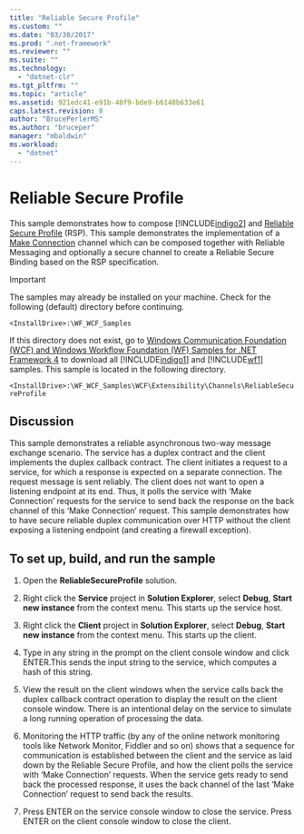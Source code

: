 ```yaml
---
title: "Reliable Secure Profile"
ms.custom: ""
ms.date: "03/30/2017"
ms.prod: ".net-framework"
ms.reviewer: ""
ms.suite: ""
ms.technology: 
  - "dotnet-clr"
ms.tgt_pltfrm: ""
ms.topic: "article"
ms.assetid: 921edc41-e91b-40f9-bde9-b6148b633e61
caps.latest.revision: 8
author: "BrucePerlerMS"
ms.author: "bruceper"
manager: "mbaldwin"
ms.workload: 
  - "dotnet"
---
```

# Reliable Secure Profile
This sample demonstrates how to compose [!INCLUDE[indigo2](../../../../includes/indigo2-md.md)] and [Reliable Secure Profile](http://go.microsoft.com/fwlink/?LinkId=178140) (RSP). This sample demonstrates the implementation of a [Make Connection](http://go.microsoft.com/fwlink/?LinkId=178141) channel which can be composed together with Reliable Messaging and optionally a secure channel to create a Reliable Secure Binding based on the RSP specification.  
  
> [!IMPORTANT]
>  The samples may already be installed on your machine. Check for the following (default) directory before continuing.  
>   
>  `<InstallDrive>:\WF_WCF_Samples`  
>   
>  If this directory does not exist, go to [Windows Communication Foundation (WCF) and Windows Workflow Foundation (WF) Samples for .NET Framework 4](http://go.microsoft.com/fwlink/?LinkId=150780) to download all [!INCLUDE[indigo1](../../../../includes/indigo1-md.md)] and [!INCLUDE[wf1](../../../../includes/wf1-md.md)] samples. This sample is located in the following directory.  
>   
>  `<InstallDrive>:\WF_WCF_Samples\WCF\Extensibility\Channels\ReliableSecureProfile`  
  
## Discussion  
 This sample demonstrates a reliable asynchronous two-way message exchange scenario. The service has a duplex contract and the client implements the duplex callback contract. The client initiates a request to a service, for which a response is expected on a separate connection. The request message is sent reliably. The client does not want to open a listening endpoint at its end. Thus, it polls the service with ‘Make Connection’ requests for the service to send back the response on the back channel of this ‘Make Connection’ request. This sample demonstrates how to have secure reliable duplex communication over HTTP without the client exposing a listening endpoint (and creating a firewall exception).  
  
## To set up, build, and run the sample  
  
1.  Open the **ReliableSecureProfile** solution.  
  
2.  Right click the **Service** project in **Solution Explorer**, select **Debug**, **Start new instance** from the context menu. This starts up the service host.  
  
3.  Right click the **Client** project in **Solution Explorer**, select **Debug**, **Start new instance** from the context menu. This starts up the client.  
  
4.  Type in any string in the prompt on the client console window and click ENTER.This sends the input string to the service, which computes a hash of this string.  
  
5.  View the result on the client windows when the service calls back the duplex callback contract operation to display the result on the client console window. There is an intentional delay on the service to simulate a long running operation of processing the data.  
  
6.  Monitoring the HTTP traffic (by any of the online network monitoring tools like Network Monitor, Fiddler and so on) shows that a sequence for communication is established between the client and the service as laid down by the Reliable Secure Profile, and how the client polls the service with ‘Make Connection’ requests. When the service gets ready to send back the processed response, it uses the back channel of the last ‘Make Connection’ request to send back the results.  
  
7.  Press ENTER on the service console window to close the service. Press ENTER on the client console window to close the client.
